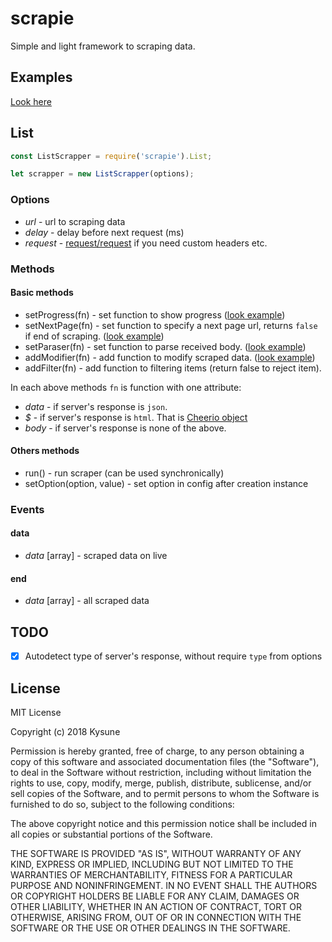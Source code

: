 # scrapie
Simple and light framework to scraping data.

## Examples
[Look here](https://github.com/SzymonLisowiec/scrapie/tree/master/examples)

## List
```javascript
const ListScrapper = require('scrapie').List;

let scrapper = new ListScrapper(options);
```
### Options
- *url* - url to scraping data
- *delay* - delay before next request (ms)
- *request* - [request/request](https://github.com/request/request) if you need custom headers etc.

### Methods

#### Basic methods
- setProgress(fn) - set function to show progress ([look example](https://github.com/SzymonLisowiec/scrapie/blob/master/examples/humblebundle.js#L15))
- setNextPage(fn) - set function to specify a next page url, returns `false` if end of scraping. ([look example](https://github.com/SzymonLisowiec/scrapie/blob/master/examples/humblebundle.js#L27))
- setParaser(fn) - set function to parse received body. ([look example](https://github.com/SzymonLisowiec/scrapie/blob/master/examples/mediaexpert.js#L45))
- addModifier(fn) - add function to modify scraped data. ([look example](https://github.com/SzymonLisowiec/scrapie/blob/master/examples/humblebundle.js#L49))
- addFilter(fn) - add function to filtering items (return false to reject item).

In each above methods `fn` is function with one attribute:
- *data* - if server's response is `json`.
- *$* - if server's response is `html`. That is [Cheerio object](https://github.com/cheeriojs/cheerio)
- *body* - if server's response is none of the above. 

#### Others methods
- run() - run scraper (can be used synchronically)
- setOption(option, value) - set option in config after creation instance

### Events
#### data
- *data* [array] - scraped data on live
#### end
- *data* [array] - all scraped data

## TODO
- [x] Autodetect type of server's response, without require `type` from options

## License
MIT License

Copyright (c) 2018 Kysune

Permission is hereby granted, free of charge, to any person obtaining a copy
of this software and associated documentation files (the "Software"), to deal
in the Software without restriction, including without limitation the rights
to use, copy, modify, merge, publish, distribute, sublicense, and/or sell
copies of the Software, and to permit persons to whom the Software is
furnished to do so, subject to the following conditions:

The above copyright notice and this permission notice shall be included in all
copies or substantial portions of the Software.

THE SOFTWARE IS PROVIDED "AS IS", WITHOUT WARRANTY OF ANY KIND, EXPRESS OR
IMPLIED, INCLUDING BUT NOT LIMITED TO THE WARRANTIES OF MERCHANTABILITY,
FITNESS FOR A PARTICULAR PURPOSE AND NONINFRINGEMENT. IN NO EVENT SHALL THE
AUTHORS OR COPYRIGHT HOLDERS BE LIABLE FOR ANY CLAIM, DAMAGES OR OTHER
LIABILITY, WHETHER IN AN ACTION OF CONTRACT, TORT OR OTHERWISE, ARISING FROM,
OUT OF OR IN CONNECTION WITH THE SOFTWARE OR THE USE OR OTHER DEALINGS IN THE
SOFTWARE.